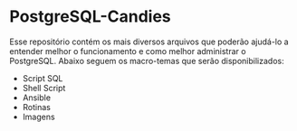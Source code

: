 # PostgreSQL-Candies
  Esse repositório contém os mais diversos arquivos que poderão ajudá-lo a entender melhor o funcionamento e como melhor administrar o PostgreSQL.
Abaixo seguem os macro-temas que serão disponibilizados:
- Script SQL
- Shell Script
- Ansible
- Rotinas
- Imagens

